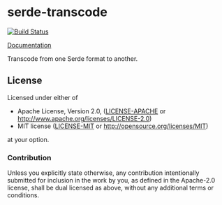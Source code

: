 # serde-transcode

[![Build Status](https://travis-ci.org/sfackler/serde-transcode.svg?branch=master)](https://travis-ci.org/sfackler/serde-transcode)

[Documentation](https://docs.rs/serde-transcode)

Transcode from one Serde format to another.

## License

Licensed under either of

 * Apache License, Version 2.0, ([LICENSE-APACHE](LICENSE-APACHE) or http://www.apache.org/licenses/LICENSE-2.0)
 * MIT license ([LICENSE-MIT](LICENSE-MIT) or http://opensource.org/licenses/MIT)

at your option.

### Contribution

Unless you explicitly state otherwise, any contribution intentionally
submitted for inclusion in the work by you, as defined in the Apache-2.0
license, shall be dual licensed as above, without any additional terms or
conditions.

